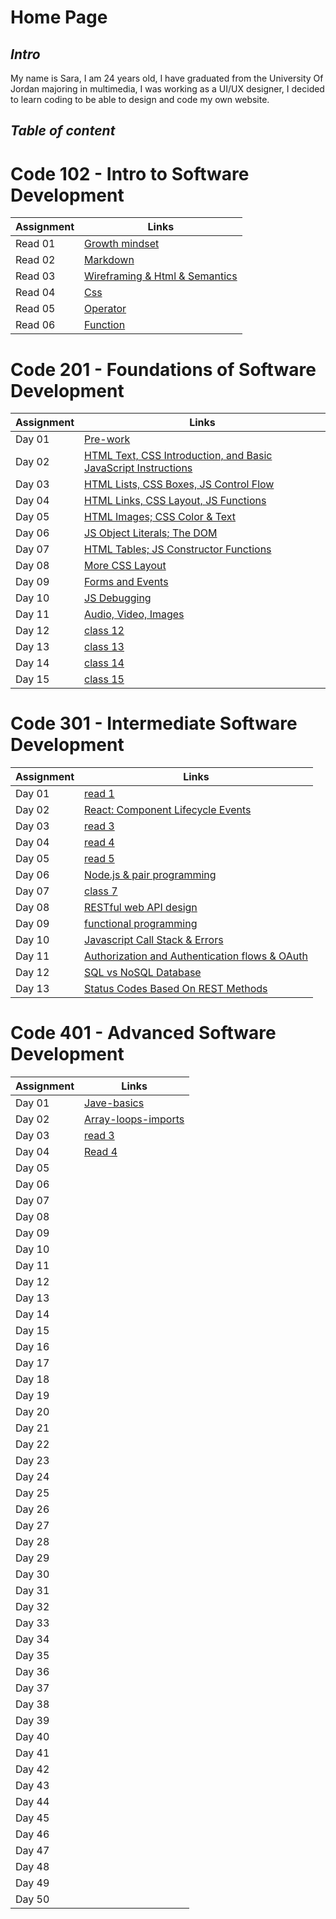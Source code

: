 # Home Page 

## ***Intro***

My name is Sara, I am 24 years old, I have graduated from the University Of Jordan majoring in multimedia, I was working as a UI/UX designer, I decided to learn coding to be able to design and code my own website.

## ***Table of content***
# Code 102 - Intro to Software Development
Assignment | Links 
-----------|-------------
Read 01 | [Growth mindset](growthMindset.md)
Read 02 | [Markdown](aboutMd.md)
Read 03 | [Wireframing & Html & Semantics](about3topics.md)
Read 04 | [Css](aboutCss.md)
Read 05 | [Operator](aboutOperator.md)
Read 06 | [Function](aboutFunction.md)

# Code 201 - Foundations of Software Development
| Assignment | Links |
| -----------|------------- |
| Day 01 | [Pre-work](/class-01.md) 
Day 02 | [HTML Text, CSS Introduction, and Basic JavaScript Instructions](class-02.md)
Day 03 | [HTML Lists, CSS Boxes, JS Control Flow](class-03.md)
Day 04 | [HTML Links, CSS Layout, JS Functions](class-04.md)
Day 05 | [HTML Images; CSS Color & Text](class-05.md)
Day 06 | [JS Object Literals; The DOM](class-06.md)
Day 07 | [HTML Tables; JS Constructor Functions](class-07.md)
Day 08 | [More CSS Layout](class-08.md)
Day 09 | [Forms and Events](class-09.md)
Day 10 | [JS Debugging](class-10.md)
Day 11 | [Audio, Video, Images](class-11.md)
Day 12 | [class 12](class-12.md)
Day 13 | [class 13](class-13.md)
Day 14 | [class 14](class-14.md)
Day 15 | [ class 15](class-15.md)


# Code 301 - Intermediate Software Development
| Assignment | Links |
| -----------|------------- |
| Day 01 | [read 1](Code-301-Reading-notes/301-class-01.md) |
| Day 02 | [React: Component Lifecycle Events](Code-301-Reading-notes/301-class-02.md) |
| Day 03 | [read 3](Code-301-Reading-notes/301-class-03.md) |
| Day 04 | [read 4](Code-301-Reading-notes/301-class-04.md) |
| Day 05 | [read 5](Code-301-Reading-notes/301-class-05.md) |
| Day 06 | [Node.js & pair programming](Code-301-Reading-notes/301-class-06.md)|
| Day 07 | [class 7](Code-301-Reading-notes/301-class-07.md)|
| Day 08 | [RESTful web API design](Code-301-Reading-notes/301-class-08.md)|
| Day 09 | [functional programming](Code-301-Reading-notes/301-class-09.md)|
| Day 10 | [Javascript Call Stack & Errors](Code-301-Reading-notes/301-class-10.md)|
| Day 11 | [Authorization and Authentication flows & OAuth](Code-301-Reading-notes/301-class-11.md) |
| Day 12 | [SQL vs NoSQL Database](Code-301-Reading-notes/301-class-12.md) |
| Day 13 | [Status Codes Based On REST Methods](Code-301-Reading-notes/301-class-13.md) |


# Code 401 - Advanced Software Development
| Assignment | Links |
| -----------|------------- |
| Day 01 | [Jave-basics](Code-401-Reading-notes/Jave-basics.md) |
| Day 02 | [Array-loops-imports](Code-401-Reading-notes/Array-loops-imports.md) |
| Day 03 | [read 3](Code-401-Reading-notes/read3.md) |
| Day 04 | [Read 4](Code-401-Reading-notes/read4.md) |
| Day 05 | []() |
| Day 06 | []() |
| Day 07 | []() |
| Day 08 | []() |
| Day 09 | []() |
| Day 10 | []() |
| Day 11 | []() |
| Day 12 | []() |
| Day 13 | []() |
| Day 14 | []() |
| Day 15 | []() |
| Day 16 | []() |
| Day 17 | []() |
| Day 18 | []() |
| Day 19 | []() |
| Day 20 | []() |
| Day 21 | []() |
| Day 22 | []() |
| Day 23 | []() |
| Day 24 | []() |
| Day 25 | []() |
| Day 26 | []() |
| Day 27 | []() |
| Day 28 | []() |
| Day 29 | []() |
| Day 30 | []() |
| Day 31 | []() |
| Day 32 | []() |
| Day 33 | []() |
| Day 34 | []() |
| Day 35 | []() |
| Day 36 | []() |
| Day 37 | []() |
| Day 38 | []() |
| Day 39 | []() |
| Day 40 | []() |
| Day 41 | []() |
| Day 42 | []() |
| Day 43 | []() |
| Day 44 | []() |
| Day 45 | []() |
| Day 46 | []() |
| Day 47 | []() |
| Day 48 | []() |
| Day 49 | []() |
| Day 50 | []() |